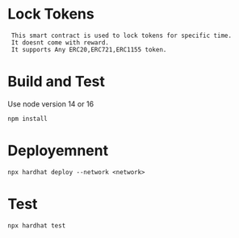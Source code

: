 # Lock Tokens

     This smart contract is used to lock tokens for specific time.
     It doesnt come with reward.
     It supports Any ERC20,ERC721,ERC1155 token.
     
# Build and Test
Use node version 14 or 16
```
npm install
```

# Deployemnent
```
npx hardhat deploy --network <network>
```

# Test
```
npx hardhat test
```

